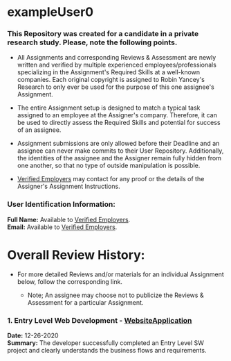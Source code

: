 # exampleUser0


### This Repository was created for a candidate in a private research study. Please, note the following points. 
  
* All Assignments and corresponding Reviews & Assessment are newly written and verified by multiple experienced employees/professionals specializing in the Assignment's Required Skills at a well-known companies. Each original copyright is assigned to Robin Yancey's Research to only ever be used for the purpose of this one assignee's Assignment.
     
* The entire Assignment setup is designed to match a typical task assigned to an employee at the Assigner's company. Therefore, it can be used to directly assess the Required Skills and potential for success of an assignee.
      
* Assignment submissions are only allowed before their Deadline and an assignee can never make commits to their User Repository. Additionally, the identities of the assignee and the Assigner remain fully hidden from one another, so that no type of outside manipulation is possible.
      
* [Verified Employers](https://reyancey.wixsite.com/learn/employers) may contact for any proof or the details of the Assigner's Assignment Instructions.     
  
### User Identification Information:
 
**Full Name:** Available to [Verified Employers](https://reyancey.wixsite.com/learn/employers).         
**Email:** Available to [Verified Employers](https://reyancey.wixsite.com/learn/employers).   
      
    
# Overall Review History:   
    
* For more detailed Reviews and/or materials for an individual Assignment below, follow the corresponding link.  

    * Note; An assignee may choose not to publicize the Reviews & Assessment for a particular Assignment.  
  
### 1. Entry Level Web Development - [WebsiteApplication](https://github.com/hiredlearn/ExampleUser1/tree/master/WebsiteApplication)
**Date:** 12-26-2020  
**Summary:**  The developer successfully completed an Entry Level SW project and clearly understands the business flows and requirements.
